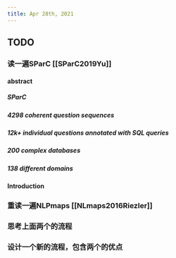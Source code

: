 ```yaml
---
title: Apr 28th, 2021
---
```


## TODO
### 读一遍SParC [[SParC2019Yu]]
#### abstract
##### SParC
##### 4298 coherent question sequences
##### 12k+ individual questions annotated with SQL queries
##### 200 complex databases
##### 138 different domains
#### Introduction
#####
### 重读一遍NLPmaps [[NLmaps2016Riezler]]
### 思考上面两个的流程
### 设计一个新的流程，包含两个的优点
